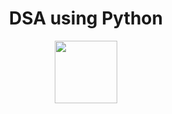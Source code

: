 <h1 align="center">DSA using Python</h1>
<p align="center">
  <img src="https://upload.wikimedia.org/wikipedia/commons/c/c3/Python-logo-notext.svg" width="100">
</p>
